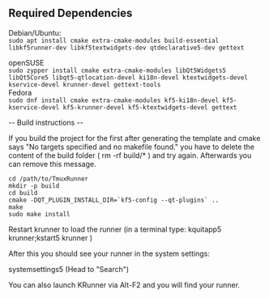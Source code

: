 

Required Dependencies
----------------------
Debian/Ubuntu:  
`sudo apt install cmake extra-cmake-modules build-essential libkf5runner-dev libkf5textwidgets-dev qtdeclarative5-dev gettext`

openSUSE  
`sudo zypper install cmake extra-cmake-modules libQt5Widgets5 libQt5Core5 libqt5-qtlocation-devel ki18n-devel ktextwidgets-devel kservice-devel krunner-devel gettext-tools`  
Fedora  
`sudo dnf install cmake extra-cmake-modules kf5-ki18n-devel kf5-kservice-devel kf5-krunner-devel kf5-ktextwidgets-devel gettext`  

-- Build instructions --

If you build the project for the first after generating the template and cmake says "No targets specified and no makefile found." you have to delete the content of the build folder ( rm -rf build/* ) and try again.
Afterwards you can remove this message.
```
cd /path/to/TmuxRunner
mkdir -p build
cd build
cmake -DQT_PLUGIN_INSTALL_DIR=`kf5-config --qt-plugins` ..
make
sudo make install
```

Restart krunner to load the runner (in a terminal type: kquitapp5 krunner;kstart5 krunner )

After this you should see your runner in the system settings:

systemsettings5 (Head to "Search")

You can also launch KRunner via Alt-F2 and you will find your runner.
